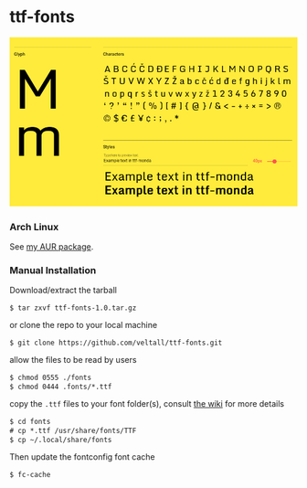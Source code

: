 # ttf-fonts

<p><img src="./res/preview.png" alt="Monda preview" width="650px" /></p>

### Arch Linux
See [my AUR package](https://github.com/veltall/aur-example).

### Manual Installation
Download/extract the tarball 

    $ tar zxvf ttf-fonts-1.0.tar.gz

or clone the repo to your local machine

    $ git clone https://github.com/veltall/ttf-fonts.git

allow the files to be read by users

    $ chmod 0555 ./fonts
    $ chmod 0444 .fonts/*.ttf

copy the `.ttf` files to your font folder(s), consult [the wiki](https://wiki.archlinux.org/index.php/fonts#Manual_installation) for more details

    $ cd fonts
    # cp *.ttf /usr/share/fonts/TTF
    $ cp ~/.local/share/fonts

Then update the fontconfig font cache

    $ fc-cache
